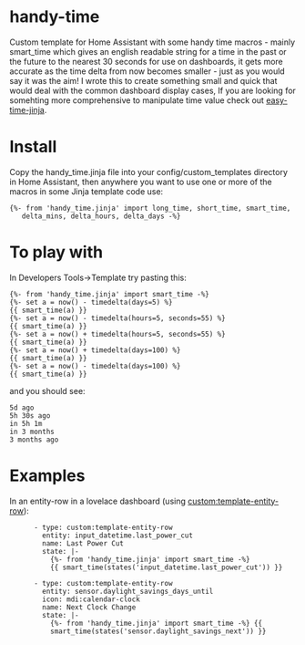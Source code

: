 # handy-time
Custom template for Home Assistant with some handy time macros - mainly smart_time which gives an english readable string for a time in the past or the future to the nearest 30 seconds for use on dashboards, it gets more accurate as the time delta from now becomes smaller - just as you would say it was the aim!
I wrote this to create something small and quick that would deal with the common dashboard display cases, If you are looking for somehting more comprehensive to manipulate time value check out [easy-time-jinja](https://github.com/Petro31/easy-time-jinja).

# Install
Copy the handy_time.jinja file into your config/custom_templates directory in Home Assistant, then anywhere you want to use one or more of the macros in some Jinja template code use:
```
{%- from 'handy_time.jinja' import long_time, short_time, smart_time,
   delta_mins, delta_hours, delta_days -%}
```
# To play with
In Developers Tools->Template try pasting this:
```
{%- from 'handy_time.jinja' import smart_time -%}
{%- set a = now() - timedelta(days=5) %}
{{ smart_time(a) }}
{%- set a = now() - timedelta(hours=5, seconds=55) %}
{{ smart_time(a) }}
{%- set a = now() + timedelta(hours=5, seconds=55) %}
{{ smart_time(a) }}
{%- set a = now() + timedelta(days=100) %}
{{ smart_time(a) }}
{%- set a = now() - timedelta(days=100) %}
{{ smart_time(a) }}
```
and you should see:
```
5d ago
5h 30s ago
in 5h 1m
in 3 months
3 months ago
```

# Examples
In an entity-row in a lovelace dashboard (using [custom:template-entity-row](https://github.com/thomasloven/lovelace-template-entity-row)):

```
      - type: custom:template-entity-row
        entity: input_datetime.last_power_cut
        name: Last Power Cut
        state: |-
          {%- from 'handy_time.jinja' import smart_time -%}
          {{ smart_time(states('input_datetime.last_power_cut')) }}

      - type: custom:template-entity-row
        entity: sensor.daylight_savings_days_until
        icon: mdi:calendar-clock
        name: Next Clock Change
        state: |-
          {%- from 'handy_time.jinja' import smart_time -%} {{
          smart_time(states('sensor.daylight_savings_next')) }}

```
